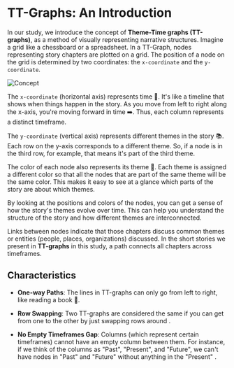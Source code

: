 # TT-Graphs: An Introduction

In our study, we introduce the concept of **Theme-Time graphs (TT-graphs)**, as a method of visually representing narrative structures. Imagine a grid like a chessboard or a spreadsheet. In a TT-Graph, nodes representing story chapters are plotted on a grid. The position of a node on the grid is determined by two coordinates: the `x-coordinate` and the `y-coordinate`.

![Concept](/user_study_narrative_sketch/images/concept.png)

The `x-coordinate` (horizontal axis) represents time 📅. It's like a timeline that shows when things happen in the story. As you move from left to right along the x-axis, you're moving forward in time ➡️. Thus, each column represents a distinct timeframe.

The `y-coordinate` (vertical axis) represents different themes in the story 📚. Each row on the y-axis corresponds to a different theme. So, if a node is in the third row, for example, that means it's part of the third theme.

The color of each node also represents its theme 🌈. Each theme is assigned a different color so that all the nodes that are part of the same theme will be the same color. This makes it easy to see at a glance which parts of the story are about which themes.

By looking at the positions and colors of the nodes, you can get a sense of how the story's themes evolve over time. This can help you understand the structure of the story and how different themes are interconnected.

Links between nodes indicate that those chapters discuss common themes or entities (people, places, organizations) discussed. In the short stories we present in **TT-graphs** in this study, a path connects all chapters across timeframes.

## Characteristics

- **One-way Paths**: The lines in TT-graphs can only go from left to right, like reading a book 📖.

- **Row Swapping**: Two TT-graphs are considered the same if you can get from one to the other by just swapping rows around .

- **No Empty Timeframes Gap**: Columns (which represent certain timeframes) cannot have an empty column between them. For instance, if we think of the columns as "Past", "Present", and "Future", we can't have nodes in "Past" and "Future" without anything in the "Present" .
